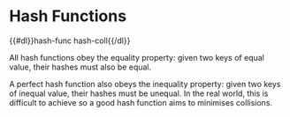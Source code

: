 # Hash Functions

{{#dl}}hash-func hash-coll{{/dl}}

All hash functions obey the equality property: given two keys of equal value,
their hashes must also be equal.

A perfect hash function also obeys the inequality property: given two keys of
inequal value, their hashes must be unequal. In the real world, this is
difficult to achieve so a good hash function aims to minimises collisions.

